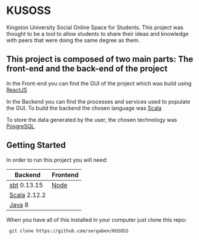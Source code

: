 # KUSOSS

Kingston University Social Online Space for Students.
This project was thought to be a tool to allow students to share their ideas and knowledge with peers that were doing the same degree as them.

## This project is composed of two main parts: The front-end and the back-end of the project

In the Front-end you can find the GUI of the project which was build using [ReactJS](https://reactjs.org/)

In the Backend you can find the processes and services used to populate the GUI. To build the backend the chosen language was [Scala](https://www.scala-lang.org/)

To store the data generated by the user, the chosen technology was [PosgreSQL](https://www.postgresql.org/)

## Getting Started

In order to run this project you will need:

Backend | Frontend
--------|---------
[sbt](https://www.scala-sbt.org/) 0.13.15 | [Node](https://nodejs.org/en/download/)
[Scala](https://www.scala-lang.org/download/) 2.12.2 |
[Java](http://www.oracle.com/technetwork/java/javase/downloads/index.html) 8 |

 When you have all of this installed in your computer just clone this repo:
 
 ```
  git clone https://github.com/sergaben/KUSOSS
  
 ```
